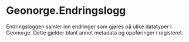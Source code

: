 # Geonorge.Endringslogg
Endringsloggen samler inn endringer som gjøres på ulike datatyper i Geonorge. Dette gjelder blant annet metadata og oppføringer i registeret.
